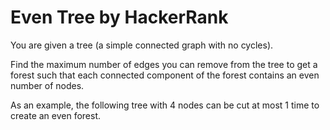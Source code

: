 # Even Tree by HackerRank

You are given a tree (a simple connected graph with no cycles).

Find the maximum number of edges you can remove from the tree to get a forest such that each connected component of the forest contains an even number of nodes.

As an example, the following tree with 4 nodes can be cut at most 1 time to create an even forest.
